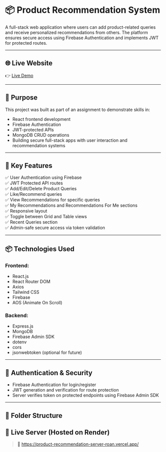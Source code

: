 

# 📦 Product Recommendation System

A full-stack web application where users can add product-related queries and receive personalized recommendations from others. The platform ensures secure access using Firebase Authentication and implements JWT for protected routes.

---

## 🌐 Live Website

👉 [Live Demo](https://product-manegment.web.app )

---

## 🎯 Purpose

This project was built as part of an assignment to demonstrate skills in:

- React frontend development
- Firebase Authentication
- JWT-protected APIs
- MongoDB CRUD operations
- Building secure full-stack apps with user interaction and recommendation systems

---

## 🚀 Key Features

✅ User Authentication using Firebase  
✅ JWT Protected API routes  
✅ Add/Edit/Delete Product Queries  
✅ Like/Recommend queries  
✅ View Recommendations for specific queries  
✅ My Recommendations and Recommendations For Me sections  
✅ Responsive layout  
✅ Toggle between Grid and Table views  
✅ Recent Queries section  
✅ Admin-safe secure access via token validation

---

## 📦 Technologies Used

### Frontend:
- React.js
- React Router DOM
- Axios
- Tailwind CSS
- Firebase
- AOS (Animate On Scroll)

### Backend:
- Express.js
- MongoDB
- Firebase Admin SDK
- dotenv
- cors
- jsonwebtoken (optional for future)

---

## 🔐 Authentication & Security

- Firebase Authentication for login/register
- JWT generation and verification for route protection
- Server verifies token on protected endpoints using Firebase Admin SDK

---

## 📁 Folder Structure


## 🚀 Live Server (Hosted on Render)
> 🔗 https://product-recommendation-server-roan.vercel.app/
